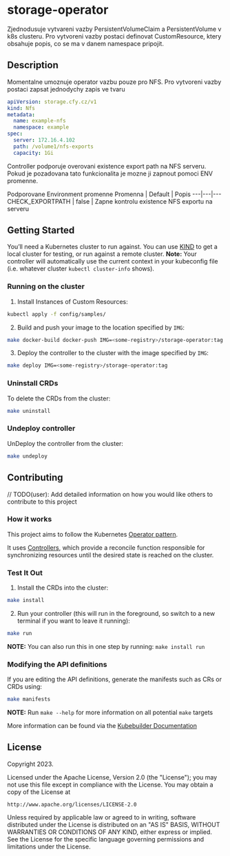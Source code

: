 # storage-operator
Zjednodusuje vytvareni vazby PersistentVolumeClaim a PersistentVolume v k8s clusteru. Pro vytvoreni vazby postaci definovat CustomResource, ktery obsahuje popis, co se ma v danem namespace pripojit. 

## Description
Momentalne umoznuje operator vazbu pouze pro NFS. Pro vytvoreni vazby postaci zapsat jednodychy zapis ve tvaru

```yaml
apiVersion: storage.cfy.cz/v1
kind: Nfs
metadata:
  name: example-nfs
  namespace: example
spec:
  server: 172.16.4.102
  path: /volume1/nfs-exports
  capacity: 1Gi
```

Controller podporuje overovani existence export path na NFS serveru. Pokud je pozadovana tato funkcionalita je mozne ji zapnout pomoci ENV promenne.

Podporovane Environment promenne
Promenna | Default | Popis
---|---|---
CHECK_EXPORTPATH | false | Zapne kontrolu existence NFS exportu na serveru

## Getting Started
You’ll need a Kubernetes cluster to run against. You can use [KIND](https://sigs.k8s.io/kind) to get a local cluster for testing, or run against a remote cluster.
**Note:** Your controller will automatically use the current context in your kubeconfig file (i.e. whatever cluster `kubectl cluster-info` shows).

### Running on the cluster
1. Install Instances of Custom Resources:

```sh
kubectl apply -f config/samples/
```

2. Build and push your image to the location specified by `IMG`:

```sh
make docker-build docker-push IMG=<some-registry>/storage-operator:tag
```

3. Deploy the controller to the cluster with the image specified by `IMG`:

```sh
make deploy IMG=<some-registry>/storage-operator:tag
```

### Uninstall CRDs
To delete the CRDs from the cluster:

```sh
make uninstall
```

### Undeploy controller
UnDeploy the controller from the cluster:

```sh
make undeploy
```

## Contributing
// TODO(user): Add detailed information on how you would like others to contribute to this project

### How it works
This project aims to follow the Kubernetes [Operator pattern](https://kubernetes.io/docs/concepts/extend-kubernetes/operator/).

It uses [Controllers](https://kubernetes.io/docs/concepts/architecture/controller/),
which provide a reconcile function responsible for synchronizing resources until the desired state is reached on the cluster.

### Test It Out
1. Install the CRDs into the cluster:

```sh
make install
```

2. Run your controller (this will run in the foreground, so switch to a new terminal if you want to leave it running):

```sh
make run
```

**NOTE:** You can also run this in one step by running: `make install run`

### Modifying the API definitions
If you are editing the API definitions, generate the manifests such as CRs or CRDs using:

```sh
make manifests
```

**NOTE:** Run `make --help` for more information on all potential `make` targets

More information can be found via the [Kubebuilder Documentation](https://book.kubebuilder.io/introduction.html)

## License

Copyright 2023.

Licensed under the Apache License, Version 2.0 (the "License");
you may not use this file except in compliance with the License.
You may obtain a copy of the License at

    http://www.apache.org/licenses/LICENSE-2.0

Unless required by applicable law or agreed to in writing, software
distributed under the License is distributed on an "AS IS" BASIS,
WITHOUT WARRANTIES OR CONDITIONS OF ANY KIND, either express or implied.
See the License for the specific language governing permissions and
limitations under the License.

